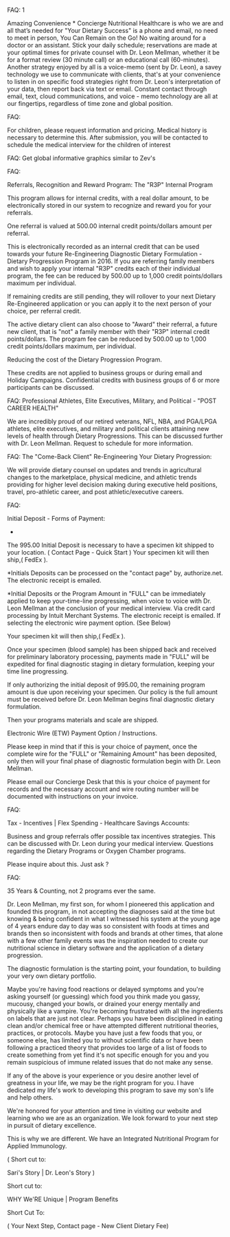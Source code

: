

FAQ: 1
    
Amazing Convenience *
Concierge Nutritional Healthcare is who we are and all that’s needed for "Your Dietary Success" is a phone and email, no need to meet in person, You Can Remain on the Go!  No waiting around for a doctor or an assistant. Stick your daily schedule; reservations are made at your optimal times for private counsel with Dr. Leon Mellman, whether it be for a format review (30 minute call) or an educational call (60-minutes).  Another strategy enjoyed by all is a voice-memo (sent by Dr. Leon), a savey technology we use to communicate with clients, that's at your convenience to listen in on specific food strategies right from Dr. Leon's interpretation of your data, then report back via text or email.  Constant contact through email, text, cloud communications, and voice - memo technology are all at our fingertips, regardless of time zone and global position.

FAQ: 

For children, please request information and pricing. Medical history is necessary to determine this. After submission, you will be contacted to schedule the medical interview for the children of interest 

FAQ:
Get global informative graphics similar to Zev's 


FAQ:

Referrals, Recognition and Reward Program:  The "R3P" Internal Program 

This program allows for internal credits, with a real dollar amount, to be electronically stored in our system to recognize and reward you for your referrals.

One referral is valued at 500.00 internal credit points/dollars amount per referral.

This is electronically recorded as an internal credit that can be used towards your future Re-Engineering Diagnostic Dietary Formulation - Dietary Progression Program in 2016. 
If you are referring family members and wish to apply your internal "R3P" credits each of their individual program, the fee can be reduced by 500.00 up to 1,000 credit points/dollars maximum per individual.

If remaining credits are still pending, they will rollover to your next Dietary Re-Engineered application or you can apply it to the next person of your choice, per referral credit.

The active dietary client can also choose to "Award" their referral, a future new client, that is "not" a family member with their "R3P" internal credit points/dollars. 
The program fee can be reduced by 500.00 up to 1,000 credit points/dollars maximum, per individual.

Reducing the cost of the Dietary Progression Program.

These credits are not applied to business groups or during email and Holiday Campaigns. Confidential credits with business groups of 6 or more participants can be discussed.


FAQ: 
Professional Athletes, Elite Executives, Military, and Political - "POST CAREER HEALTH"

We are incredibly proud of our retired veterans, NFL, NBA, and PGA/LPGA athletes, elite executives, and military and political clients attaining new levels of health through Dietary Progressions.
This can be discussed further with Dr. Leon Mellman. Request to schedule for more information.


FAQ:
The "Come-Back Client" Re-Engineering Your Dietary Progression:

We will provide dietary counsel on updates and trends in agricultural changes to the marketplace, physical medicine, and athletic trends providing for higher level decision making during executive held positions, travel, pro-athletic career, and post athletic/executive careers.


FAQ:

Initial Deposit - Forms of Payment:

*
The 995.00 Initial Deposit is necessary to have a specimen kit shipped to your location. ( Contact Page - Quick Start )
Your specimen kit will then ship,( FedEx ).

*Initials Deposits can be processed on the "contact page" by, authorize.net.
The electronic receipt is emailed.

*Initial Deposits or the Program Amount in "FULL" can be immediately applied to keep your-time-line progressing, when voice to voice with Dr. Leon Mellman at the conclusion of your medical interview. Via credit card processing by Intuit Merchant Systems.  The electronic receipt is emailed.
If selecting the electronic wire payment option. (See Below)

Your specimen kit will then ship,( FedEx ).

Once your specimen (blood sample) has been shipped back and received for preliminary laboratory processing, payments made in "FULL" will be expedited for final diagnostic staging in dietary formulation, keeping your time line progressing.

If only authorizing the initial deposit of 995.00, the remaining program amount is due upon receiving your specimen. Our policy is the full amount must be received before Dr. Leon Mellman begins final diagnostic dietary formulation.

Then your programs materials and scale are shipped.


Electronic Wire (ETW) Payment Option / Instructions.                                              
 
Please keep in mind that if this is your choice of payment, once the complete wire for the "FULL" or "Remaining Amount" has been deposited, only then will your final phase of diagnostic formulation begin with Dr. Leon Mellman.  

Please email our Concierge Desk that this is your choice of payment for records and the necessary account and wire routing number will be documented with instructions on your invoice.


FAQ:

Tax - Incentives | Flex Spending - Healthcare Savings Accounts:

Business and group referrals offer possible tax incentives strategies. This can be discussed with Dr. Leon during your medical interview. Questions regarding the Dietary Programs or Oxygen Chamber programs.

  Please inquire about this. Just ask ?




FAQ: 

35 Years & Counting, not 2 programs ever the same.

Dr. Leon Mellman, my first son, for whom I pioneered this application and founded this program, in not accepting the diagnoses said at the time but knowing & being confident in what I witnessed his system at the young age of 4 years endure day to day was so consistent with foods at times and brands then so inconsistent with foods and brands at other times, that alone with a few other family events was the inspiration needed to create our nutritional science in dietary software and the application of a dietary progression.  

The diagnostic formulation is the starting point, your foundation, to building your very own dietary portfolio.

Maybe you're having food reactions or delayed symptoms and you're asking yourself (or guessing) which food you think made you gassy, mucousy, changed your bowls, or drained your energy mentally and physically like a vampire. You're becoming frustrated with all the ingredients on labels that are just not clear. Perhaps you have been disciplined in eating clean and/or chemical free or have attempted different nutritional theories, practices, or protocols. Maybe you have just a few foods that you, or someone else, has limited you to without scientific data or have been following a practiced theory that provides too large of a list of foods to create something from yet find it's not specific enough for you and you remain suspicious of immune related issues that do not make any sense.

If any of the above is your experience or you desire another level of greatness in your life, we may be the right program for you. I have dedicated my life's work to developing this program to save my son's life and help others.

We're honored for your attention and time in visiting our website and learning who we are as an organization. We look forward to your next step in pursuit of dietary excellence.

This is why we are different. We have an Integrated Nutritional Program for Applied Immunology.

( Short cut to:

 Sari's Story | Dr. Leon's Story )

Short cut to: 

WHY We'RE Unique | Program Benefits 

Short Cut To:

( Your Next Step, Contact page - New Client Dietary Fee)
